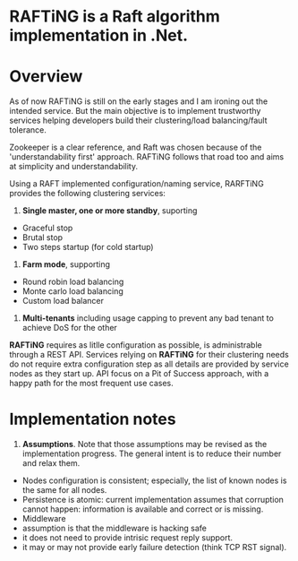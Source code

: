 **RAFTiNG** is a Raft algorithm implementation in .Net.
=======================================================

Overview
========
As of now RAFTiNG is still on the early stages and I am ironing out the intended service. But the main objective is to implement trustworthy services helping developers build their clustering/load balancing/fault tolerance.

Zookeeper is a clear reference, and Raft was chosen because of the 'understandability first' approach. RAFTiNG follows that road too and aims at simplicity and understandability.

Using a RAFT implemented configuration/naming service, RARFTiNG provides the following clustering services:

1. **Single master, one or more standby**, suporting
 * Graceful stop
 * Brutal stop
 * Two steps startup (for cold startup)
1. **Farm mode**, supporting
 * Round robin load balancing
 * Monte carlo load balancing
 * Custom load balancer
1. **Multi-tenants** including usage capping to prevent any bad tenant to achieve DoS for the other

**RAFTiNG** requires as litlle configuration as possible, is administrable through a REST API.
Services relying on **RAFTiNG** for their clustering needs do not require extra configuration step as all details are provided by service nodes as they start up. API focus on a Pit of Success approach, with a happy path for the most frequent use cases.


Implementation notes
====================
1. **Assumptions**. Note that those assumptions may be revised as the implementation progress. The general intent is to reduce their number and relax them.
 * Nodes configuration is consistent; especially, the list of known nodes is the same for all nodes.
 * Persistence is atomic: current implementation assumes that corruption cannot happen: information is available and correct or is missing.
 * Middleware
  * assumption is that the middleware is hacking safe
  * it does not need to provide intrisic request reply support.
  * it may or may not provide early failure detection (think TCP RST signal).